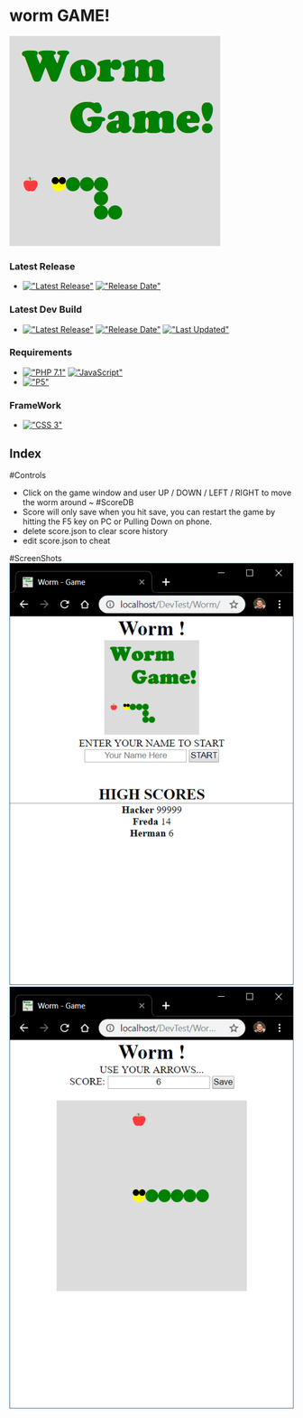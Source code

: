# worm GAME!
<img src="https://github.com/HermanRas/WormGame/blob/master/ScreenShots/Logo.png" alt="#WormGameLogo">

### Latest Release
 - [!["Latest Release"](https://img.shields.io/github/release/hermanras/wormgame.svg)](https://github.com/HermanRas/wormgame/releases)
[!["Release Date"](https://img.shields.io/github/release-date/hermanras/wormgame.svg)](https://github.com/HermanRas/wormgame/releases)

### Latest Dev Build
 - [!["Latest Release"](https://img.shields.io/github/release-pre/hermanras/wormgame.svg)](https://github.com/HermanRas/wormgame/releases)
[!["Release Date"](https://img.shields.io/github/release-date-pre/hermanras/wormgame.svg)](https://github.com/HermanRas/wormgame/releases)
[!["Last Updated"](https://img.shields.io/github/last-commit/hermanras/wormgame.svg)](https://github.com/HermanRas/wormgame/releases)

### Requirements
 - [!["PHP 7.1"](https://img.shields.io/badge/PHP-7.1%5E-blue.svg)](https://www.php.net/)
[!["JavaScript"](https://img.shields.io/badge/JavaScript-1.8%5E-blue.svg)](https://developer.mozilla.org/en-US/docs/Web/JavaScript)
 - [!["P5"](https://img.shields.io/badge/P5js-5-blue.svg)](https://P5js.org/)

### FrameWork 
 - [!["CSS 3"](https://img.shields.io/badge/CSS-3-blue.svg)](http://www.css3.info/)


## Index
#Controls
- Click on the game window and user UP / DOWN / LEFT / RIGHT to move the worm around ~
#ScoreDB
- Score will only save when you hit save, you can restart the game by hitting the F5 key on PC or Pulling Down on phone.
- delete score.json to clear score history
- edit score.json to cheat

#ScreenShots
<img src="https://github.com/HermanRas/WormGame/blob/master/ScreenShots/Menu.png" alt="#wormGame-Menu">
<img src="https://github.com/HermanRas/WormGame/blob/master/ScreenShots/Game.png" alt="#wormGame-Game">

